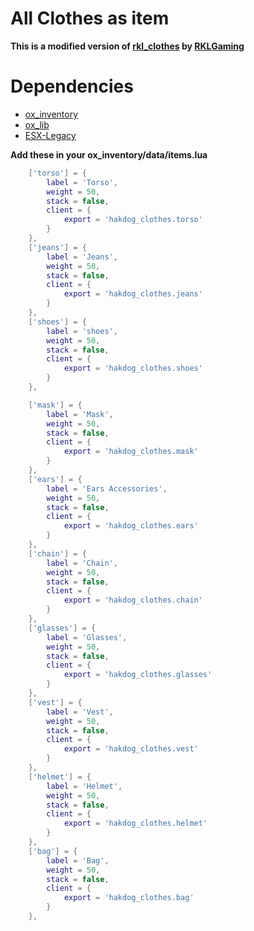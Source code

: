 # All Clothes as item
**This is a modified version of [rkl_clothes](https://github.com/rklgaming/rkl_clothes) by [RKLGaming](https://github.com/rklgaming)**

# Dependencies
 * [ox_inventory](https://github.com/overextended/ox_inventory)
 * [ox_lib](https://github.com/overextended/ox_lib)
 * [ESX-Legacy](https://github.com/esx-framework/esx-legacy)

**Add these in your ox_inventory/data/items.lua**
```lua    
	['torso'] = {
		label = 'Torso',
		weight = 50,
		stack = false,
		client = {
			export = 'hakdog_clothes.torso'
		}
	},
	['jeans'] = {
		label = 'Jeans',
		weight = 50,
		stack = false,
		client = {
			export = 'hakdog_clothes.jeans'
		}
	},
	['shoes'] = {
		label = 'shoes',
		weight = 50,
		stack = false,
		client = {
			export = 'hakdog_clothes.shoes'
		}
	},

	['mask'] = {
		label = 'Mask',
		weight = 50,
		stack = false,
		client = {
			export = 'hakdog_clothes.mask'
		}
	},
	['ears'] = {
		label = 'Ears Accessories',
		weight = 50,
		stack = false,
		client = {
			export = 'hakdog_clothes.ears'
		}
	},
	['chain'] = {
		label = 'Chain',
		weight = 50,
		stack = false,
		client = {
			export = 'hakdog_clothes.chain'
		}
	},
	['glasses'] = {
		label = 'Glasses',
		weight = 50,
		stack = false,
		client = {
			export = 'hakdog_clothes.glasses'
		}
	},
	['vest'] = {
		label = 'Vest',
		weight = 50,
		stack = false,
		client = {
			export = 'hakdog_clothes.vest'
		}
	},
	['helmet'] = {
		label = 'Helmet',
		weight = 50,
		stack = false,
		client = {
			export = 'hakdog_clothes.helmet'
		}
	},
  	['bag'] = {
		label = 'Bag',
		weight = 50,
		stack = false,
		client = {
			export = 'hakdog_clothes.bag'
		}
	},
```